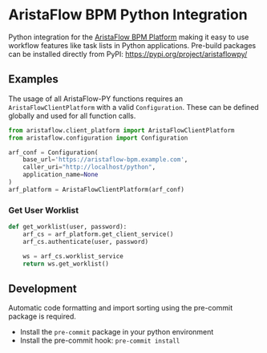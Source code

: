 # AristaFlow BPM Python Integration

Python integration for the [AristaFlow BPM Platform](https://www.aristaflow.com/bpm-platform.html)
making it easy to use workflow features like task lists in Python applications.
Pre-build packages can be installed directly from PyPI: https://pypi.org/project/aristaflowpy/

## Examples
The usage of all AristaFlow-PY functions requires an
`AristaFlowClientPlatform` with a valid `Configuration`. These can be
defined globally and used for all function calls.
```python
from aristaflow.client_platform import AristaFlowClientPlatform
from aristaflow.configuration import Configuration

arf_conf = Configuration(
    base_url='https://aristaflow-bpm.example.com',
    caller_uri="http://localhost/python",
    application_name=None
)
arf_platform = AristaFlowClientPlatform(arf_conf)
```

### Get User Worklist
```python
def get_worklist(user, password):
    arf_cs = arf_platform.get_client_service()
    arf_cs.authenticate(user, password)

    ws = arf_cs.worklist_service
    return ws.get_worklist()
```

## Development
Automatic code formatting and import sorting using the pre-commit package is required.
- Install the `pre-commit` package in your python environment
- Install the pre-commit hook: `pre-commit install`

